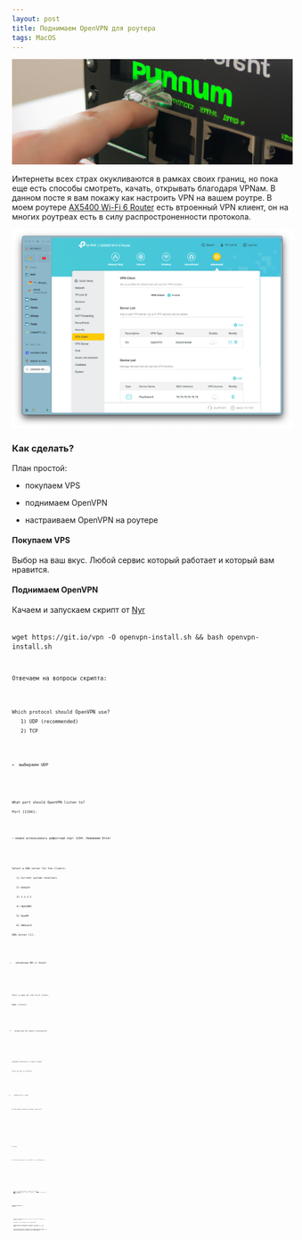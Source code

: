 ```yaml
---
layout: post
title: Поднимаем OpenVPN для роутера
tags: MacOS
---
```

![](https://raw.githubusercontent.com/tatarinovms/tatarinovms.github.io/master/images/posts/OpenVPN/logo.png)

Интернеты всех страх окукливаются в рамках своих границ, но пока еще есть способы смотреть, качать, открывать благодаря VPNам. В данном посте я вам покажу как настроить VPN на вашем роутре. В моем роутере [AX5400 Wi-Fi 6 Router](https://www.tp-link.com/ru/home-networking/wifi-router/archer-ax73/) есть втроенный VPN клиент, он на многих роутреах есть в силу распростроненности протокола. 

![](https://raw.githubusercontent.com/tatarinovms/tatarinovms.github.io/master/images/posts/OpenVPN/1.png)

### Как сделать?

План простой:

- покупаем VPS

- поднимаем OpenVPN 

- настраиваем OpenVPN на роутере

#### Покупаем VPS  

Выбор на ваш вкус. Любой сервис который работает и который вам нравится.

#### Поднимаем OpenVPN

Качаем и запускаем скрипт от [Nyr](https://github.com/tatarinovms/openvpn-install/commits?author=Nyr)

<code>
wget https://git.io/vpn -O openvpn-install.sh && bash openvpn-install.sh
<code> 

Отвечаем на вопросы скрипта:

<code>
Which protocol should OpenVPN use?
   1) UDP (recommended)
   2) TCP
<code>

- выбираем UDP

<code>
What port should OpenVPN listen to?
Port [1194]:
<code>

— можно использовать дефолтный порт 1194. Нажимаем Enter

<code>
Select a DNS server for the clients:
   1) Current system resolvers
   2) Google
   3) 1.1.1.1
   4) OpenDNS
   5) Quad9
   6) AdGuard
DNS server [1]:
<code>

- рекомендую DNS от Google

<code>
Enter a name for the first client:
Name [client]:
<code>

- вводим имя для первого пользователя

<code>
OpenVPN installation is ready to begin.
Press any key to continue...
<code>

- нажимаем Enter и ждемс

В конце вывода скрипта вы увидите такой текст 

<code>
....
Finished!

The client configuration is available in: /root/blog.ovpn

<code>

- это и есть нужный нам конфиг. Скачайте его через [scp](https://baks.dev/article/terminal/how-to-use-scp-command-to-securely-transfer-files), [sftp](https://www.digitalocean.com/community/tutorials/sftp-ru), просто скопируйте через cat себе в "блокнот"...кароче как-то добутьте файл c вируталки.


#### Настраиваем OpenVPN на роутере

- логинимся в вебморду роутера. У меня это 192.168.0.1 и вводим ваш пароль к роутеру

- переходим в пункт OpenVPN client и нажимаем ADD

- вводим название подключения (Description) и в секции Configuration File, выбираем и загружаем сохраненный вами конфиг ранее

- в моем роутере еще есть настройка списка устройств (Device List) для которых трафик идет через VPN. Т.е мы можем выбрать устройство для которого будет "работать" OpenVPN. Очень удобная функция

